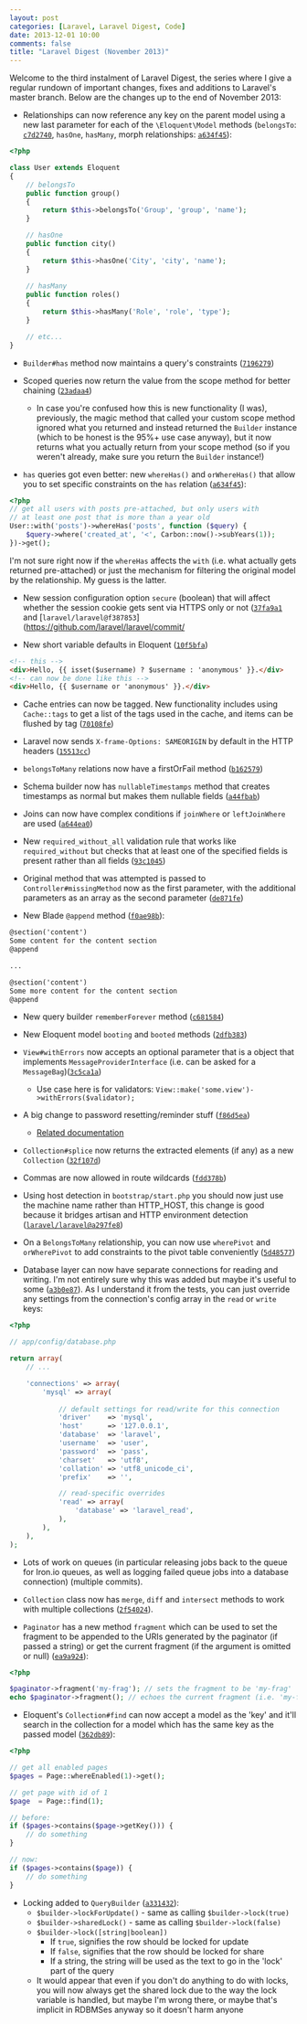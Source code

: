 ```yaml
---
layout: post
categories: [Laravel, Laravel Digest, Code]
date: 2013-12-01 10:00
comments: false
title: "Laravel Digest (November 2013)"
---
```


Welcome to the third instalment of Laravel Digest, the series where I give a regular rundown of important changes, fixes and additions to Laravel's master branch. Below are the changes up to the end of November 2013:

- Relationships can now reference any key on the parent model using a new last parameter for each of the `\Eloquent\Model` methods (`belongsTo`: [`c7d2740`](https://github.com/laravel/framework/commit/c7d2740404251d9e08a24eacbbc42812b038fbaa), `hasOne`, `hasMany`, morph relationships: [`a634f45`](https://github.com/laravel/framework/commit/a634f4a634f457860c8ac7c091da4912351dcdc29562c15)):

``` php
<?php

class User extends Eloquent
{
    // belongsTo
    public function group()
    {
        return $this->belongsTo('Group', 'group', 'name');
    }

    // hasOne
    public function city()
    {
        return $this->hasOne('City', 'city', 'name');
    }
    
    // hasMany
    public function roles()
    {
        return $this->hasMany('Role', 'role', 'type');
    }

    // etc...
}
```

- `Builder#has` method now maintains a query's constraints ([`7196279`](https://github.com/laravel/framework/commit/7196279d1f6c5a9e067beb6f39fea5eaa50e7c19))

- Scoped queries now return the value from the scope method for better chaining ([`23adaa4`](https://github.com/laravel/framework/commit/23adaa4068ad91fd934b58b6f60cef06135a76e3))
    - In case you're confused how this is new functionality (I was), previously, the magic method that called your custom scope method ignored what you returned and instead returned the `Builder` instance (which to be honest is the 95%+ use case anyway), but it now returns what you actually return from your scope method (so if you weren't already, make sure you return the `Builder` instance!)

- `has` queries got even better: new `whereHas()` and `orWhereHas()` that allow you to set specific constraints on the `has` relation ([`a634f45`](https://github.com/laravel/framework/commit/a634f45)):

``` php
<?php
// get all users with posts pre-attached, but only users with
// at least one post that is more than a year old
User::with('posts')->whereHas('posts', function ($query) {
    $query->where('created_at', '<', Carbon::now()->subYears(1));
})->get();
```

I'm not sure right now if the `whereHas` affects the `with` (i.e. what actually gets returned pre-attached) or just the mechanism for filtering the original model by the relationship. My guess is the latter.

- New session configuration option `secure` (boolean) that will affect whether the session cookie gets sent via HTTPS only or not ([`37fa9a1`](https://github.com/laravel/framework/commit/37fa9a1c599069ea475e75cd540b9239f76ecc71) and [`laravel/laravel@f387853`](https://github.com/laravel/laravel/commit/

- New short variable defaults in Eloquent ([`10f5bfa`](https://github.com/laravel/framework/commit/10f5bfae60a799b1f7862cb923e7cf2ecd086816))

``` html
<!-- this -->
<div>Hello, {{ isset($username) ? $username : 'anonymous' }}.</div>
<!-- can now be done like this -->
<div>Hello, {{ $username or 'anonymous' }}.</div>
```

- Cache entries can now be tagged. New functionality includes using `Cache::tags` to get a list of the tags used in the cache, and items can be flushed by tag ([`70108fe`](https://github.com/laravel/framework/commit/70108fe4f456f343325234063aa77b9012ede7dd))

- Laravel now sends `X-frame-Options: SAMEORIGIN` by default in the HTTP headers ([`15513cc`](https://github.com/laravel/framework/commit/15513cc96790e33b7a136db381b06805863d3009))

- `belongsToMany` relations now have a firstOrFail method ([`b162579`](https://github.com/laravel/framework/commit/b162579b3911f59f5ca175d2d90d0a221cf6b109))

- Schema builder now has `nullableTimestamps` method that creates timestamps as normal but makes them nullable fields ([`a44fbab`](https://github.com/laravel/framework/commit/a44fbab722c276fca0b09d7a22e446b7894bee93))

- Joins can now have complex conditions if `joinWhere` or `leftJoinWhere` are used ([`a644ea0`](https://github.com/laravel/framework/commit/a644ea01fc3110b29a8f3a9ac96e039b3478953c))

- New `required_without_all` validation rule that works like `required_without` but checks that at least one of the specified fields is present rather than all fields ([`93c1045`](https://github.com/laravel/framework/commit/93c1045fdea4d115d4a9dbc7ae64793bc7063d52))

- Original method that was attempted is passed to `Controller#missingMethod` now as the first parameter, with the additional parameters as an array as the second parameter ([`de871fe`](https://github.com/laravel/framework/commit/de871fe7db2798071e8ca877d04ba7e6629f9f18))

- New Blade `@append` method ([`f0ae98b`](https://github.com/laravel/framework/commit/f0ae98bfd0b07be739eaf9b9bf3505e916d25ca7)):

``` html
@section('content')
Some content for the content section
@append

...

@section('content')
Some more content for the content section
@append
```

- New query builder `rememberForever` method ([`c681584`](https://github.com/laravel/framework/commit/c6815845956e1cbd7039cefe67157ff0b3e8c557))

- New Eloquent model `booting` and `booted` methods ([`2dfb383`](https://github.com/laravel/framework/commit/2dfb3831d62f4689b9e234a83af46551df273609))

- `View#withErrors` now accepts an optional parameter that is a object that implements `MessageProviderInterface` (i.e. can be asked for a `MessageBag`)([`3c5ca1a`](https://github.com/laravel/framework/commit/3c5ca1a85dce7fc915c19b3cd197ad03433375b6))
    - Use case here is for validators: `View::make('some.view')->withErrors($validator);`

- A big change to password resetting/reminder stuff ([`f86d5ea`](https://github.com/laravel/framework/commit/f86d5ea61f6adc2004b8ed259a62cc8008d08fd0))
    - [Related documentation](TODO)

- `Collection#splice` now returns the extracted elements (if any) as a new `Collection` ([`32f107d`](https://github.com/laravel/framework/commit/32f107dae8c052cc012c272e4d2b2f278b86aade))

- Commas are now allowed in route wildcards ([`fdd378b`](https://github.com/laravel/framework/commit/fdd378bb072d6993be9798aa1772c394e65e5048))

- Using host detection in `bootstrap/start.php` you should now just use the machine name rather than HTTP_HOST, this change is good because it bridges artisan and HTTP environment detection ([`laravel/laravel@a297fe8`](https://github.com/laravel/laravel/commit/a297fe838946f1412e61647797df78eb5b24b267))

- On a `BelongsToMany` relationship, you can now use `wherePivot` and `orWherePivot` to add constraints to the pivot table conveniently ([`5d48577`](https://github.com/laravel/framework/commit/5d485777847b5641101af68660b925e2cab30ec3))

- Database layer can now have separate connections for reading and writing. I'm not entirely sure why this was added but maybe it's useful to some ([`a3b0e87`](https://github.com/laravel/framework/commit/a3b0e87ae50b22a517c6daea85e824ae2f0e27c0)). As I understand it from the tests, you can just override any settings from the connection's config array in the `read` or `write` keys:

``` php
<?php

// app/config/database.php

return array(
    // ...

	'connections' => array(
        'mysql' => array(
            
            // default settings for read/write for this connection
            'driver'    => 'mysql',
            'host'      => '127.0.0.1',
            'database'  => 'laravel',
            'username'  => 'user',
            'password'  => 'pass',
            'charset'   => 'utf8',
            'collation' => 'utf8_unicode_ci',
            'prefix'    => '',

            // read-specific overrides
            'read' => array(
                'database' => 'laravel_read',
            ),
        ),
    ),
);

```

- Lots of work on queues (in particular releasing jobs back to the queue for Iron.io queues, as well as logging failed queue jobs into a database connection) (multiple commits).

- `Collection` class now has `merge`, `diff` and `intersect` methods to work with multiple collections ([`2f54024`](https://github.com/laravel/framework/commit/2f5402411717232f9cb9bacfd0bc3aee4f353716)).

- `Paginator` has a new method `fragment` which can be used to set the fragment to be appended to the URIs generated by the paginator (if passed a string) or get the current fragment (if the argument is omitted or null) ([`ea9a924`](https://github.com/laravel/framework/commit/ea9a92483479155b393462f2a2bcbb4a2c246fff)):

``` php
<?php

$paginator->fragment('my-frag'); // sets the fragment to be 'my-frag'
echo $paginator->fragment(); // echoes the current fragment (i.e. 'my-frag')
```

- Eloquent's `Collection#find` can now accept a model as the 'key' and it'll search in the collection for a model which has the same key as the passed model ([`362db89`](https://github.com/laravel/framework/commit/362db89e635eda87faf8c0db0935e3fe0d74f5bf)):

``` php
<?php

// get all enabled pages
$pages = Page::whereEnabled(1)->get();

// get page with id of 1
$page  = Page::find(1);

// before:
if ($pages->contains($page->getKey())) {
    // do something
}

// now:
if ($pages->contains($page)) {
    // do something
}

```

- Locking added to `QueryBuilder` ([`a331432`](https://github.com/laravel/framework/commit/a33143257d9bed8c81065ebc6513e3cca7d3f124)):
    - `$builder->lockForUpdate()` - same as calling `$builder->lock(true)`
    - `$builder->sharedLock()` - same as calling `$builder->lock(false)`
    - `$builder->lock([string|boolean])`
        - If `true`, signifies the row should be locked for update
        - If `false`, signifies that the row should be locked for share
        - If a string, the string will be used as the text to go in the 'lock' part of the query
    - It would appear that even if you don't do anything to do with locks, you will now always get the shared lock due to the way the lock variable is handled, but maybe I'm wrong there, or maybe that's implicit in RDBMSes anyway so it doesn't harm anyone

